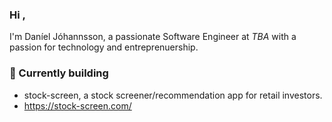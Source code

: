 <!--
**danieljohannsson/danieljohannsson** is a ✨ _special_ ✨ repository because its `README.md` (this file) appears on your GitHub profile.

Here are some ideas to get you started:

- 🔭 I’m currently working on ...
- 🌱 I’m currently learning ...
- 👯 I’m looking to collaborate on ...
- 🤔 I’m looking for help with ...
- 💬 Ask me about ...
- 📫 How to reach me: ...
- 😄 Pronouns: ...
- ⚡ Fun fact: ...
-->
### Hi ,
I'm Daníel Jóhannsson, a passionate Software Engineer at _TBA_ with a passion for technology and entreprenuership.

### 🔭 Currently building
- stock-screen, a stock screener/recommendation app for retail investors.
- https://stock-screen.com/
